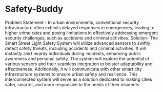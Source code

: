 # Safety-Buddy
Problem Statement - In urban environments, conventional security infrastructure often exhibits delayed responses in emergencies, leading to higher crime rates and posing limitations in effectively addressing emergent security challenges, such as accidents and criminal activities.
Solution- The Smart Street Light Safety System will utilize advanced sensors to swiftly detect safety 
threats, including accidents and criminal activities. It will instantly alert nearby individuals during 
incidents, enhancing public awareness and personal safety. The system will explore the potential of 
various sensors and their seamless integration to bolster adaptability and effectiveness. Additionally, it 
will communicate with other smart city infrastructure systems to ensure urban safety and resilience. 
This interconnected system will serve as a solution dedicated to making cities safer, smarter, and more 
responsive to the needs of their residents.
